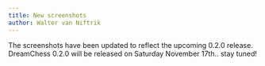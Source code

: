 ```yaml
---
title: New screenshots
author: Walter van Niftrik
---
```

The screenshots have been updated to reflect the upcoming 0.2.0 release. DreamChess 0.2.0 will be released on Saturday November 17th.. stay tuned!
